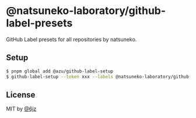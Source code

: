 # @natsuneko-laboratory/github-label-presets

GitHub Label presets for all repositories by natsuneko.

## Setup

```bash
$ pnpm global add @azu/github-label-setup
$ github-label-setup --token xxx --labels @natsuneko-laboratory/github-label-presets
```

## License

MIT by [@6jz](https://twitter.com)
